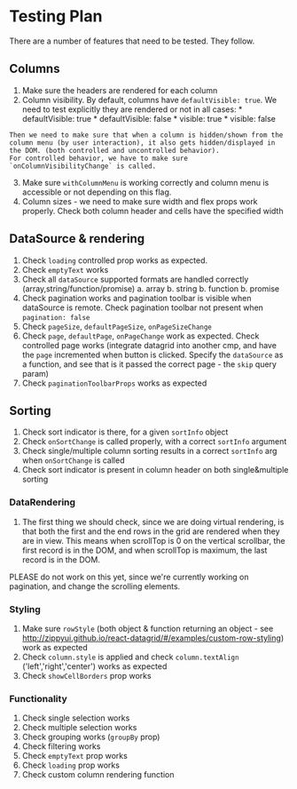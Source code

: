 # Testing Plan

There are a number of features that need to be tested. They follow.

## Columns

  1. Make sure the headers are rendered for each column
  2. Column visibility. By default, columns have `defaultVisible: true`. We need to test explicitly they are rendered or not in all cases:
    * defaultVisible: true
    * defaultVisible: false
    * visible: true
    * visible: false

    Then we need to make sure that when a column is hidden/shown from the column menu (by user interaction), it also gets hidden/displayed in the DOM. (both controlled and uncontrolled behavior).
    For controlled behavior, we have to make sure `onColumnVisibilityChange` is called.

  3. Make sure `withColumnMenu` is working correctly and column menu is accessible or not depending on this flag.
  4. Column sizes - we need to make sure width and flex props work properly. Check both column header and cells have the specified width

## DataSource & rendering

1. Check `loading` controlled prop works as expected.
2. Check `emptyText` works
4. Check all `dataSource` supported formats are handled correctly (array,string/function/promise)
  a. array
  b. string
  b. function
  b. promise
5. Check pagination works and pagination toolbar is visible when dataSource is remote. Check pagination toolbar not present when `pagination: false`
6. Check `pageSize`, `defaultPageSize`, `onPageSizeChange`
7. Check `page`, `defaultPage`, `onPageChange` work as expected. Check controlled page works (integrate datagrid into another cmp, and have the `page` incremented when button is clicked. Specify the `dataSource` as a function, and see that is it passed the correct page - the `skip` query param)
8. Check `paginationToolbarProps` works as expected

## Sorting

1. Check sort indicator is there, for a given `sortInfo` object
2. Check `onSortChange` is called properly, with a correct `sortInfo` argument
3. Check single/multiple column sorting results in a correct `sortInfo` arg when `onSortChange` is called
4. Check sort indicator is present in column header on both single&multiple sorting


### DataRendering

  1. The first thing we should check, since we are doing virtual rendering, is that both the first and the end rows in the grid are rendered when they are in view.
  This means when scrollTop is 0 on the vertical scrollbar, the first record is in the DOM, and when scrollTop is maximum, the last record is in the DOM.

  PLEASE do not work on this yet, since we're currently working on pagination, and change the scrolling elements.

### Styling

 1. Make sure `rowStyle` (both object & function returning an object - see http://zippyui.github.io/react-datagrid/#/examples/custom-row-styling) work as expected
 2. Check `column.style` is applied and check `column.textAlign` ('left','right','center') works as expected
 3. Check `showCellBorders` prop works 

### Functionality

1. Check single selection works
2. Check multiple selection works
3. Check grouping works (`groupBy` prop)
4. Check filtering works
5. Check `emptyText` prop works
6. Check `loading` prop works
7. Check custom column rendering function